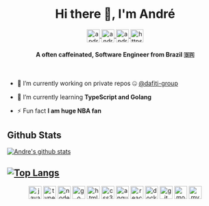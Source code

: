 <h1 align="center">Hi there 👋, I'm André</h1>
<p align="center">

<a href="https://codepen.io/andreposman" target="blank">
<img align="center" src="https://cdn.jsdelivr.net/npm/simple-icons@3.0.1/icons/codepen.svg" alt="andreposman" height="30" width="30" />
</a>

<a href="https://linkedin.com/in/andreposman" target="blank">
    <img align="center" src="https://cdn.jsdelivr.net/npm/simple-icons@3.0.1/icons/linkedin.svg" alt="andreposman" height="30" width="30" />
</a>

<a href="https://stackoverflow.com/users/9337882/andreposman" target="blank">
    <img align="center" src="https://cdn.jsdelivr.net/npm/simple-icons@3.0.1/icons/stackoverflow.svg" alt="andreposman" height="30" width="30" />
</a>
<a href="https://dev.to/andreposman" target="blank">
<img align="center" src="https://cdn.jsdelivr.net/npm/simple-icons@3.0.1/icons/dev-dot-to.svg" alt="https://dev.to/andreposman" height="30" width="30" />
</a>
</p>

<h4 align="center">A often caffeinated, Software Engineer from Brazil 🇧🇷</h4>
<br />


- 🔭 I’m currently working on private repos 🤐 <a href="https://github.com/dafiti-group" target="blank">@dafiti-group</a></h3>

- 🌱 I’m currently learning **TypeScript and Golang**

- ⚡ Fun fact **I am huge NBA fan**

<!-- ### Blogs posts -->
<!-- BLOG-POST-LIST:START -->
<!-- BLOG-POST-LIST:END -->

## **Github Stats**

[![Andre's github stats](https://github-readme-stats.vercel.app/api?username=andreposman&count_private=true&show_icons=true&include_all_commits=true)](https://github.com/anuraghazra/github-readme-stats)

[![Top Langs](https://github-readme-stats.vercel.app/api/top-langs/?username=andreposman&count_private=true&include_all_commits=true&layout=compact)](https://github.com/anuraghazra/github-readme-stats)
<br />
---
<!-- languages -->
<p align="center">

<img src="https://devicons.github.io/devicon/devicon.git/icons/javascript/javascript-original.svg" alt="javascript" width="30" height="30"/>

<img src="https://devicons.github.io/devicon/devicon.git/icons/typescript/typescript-original.svg" alt="typescript" width="30" height="30"/>

<img src="https://devicons.github.io/devicon/devicon.git/icons/nodejs/nodejs-plain.svg" alt="nodejs" width="30" height="30"/> 

<img src="https://devicons.github.io/devicon/devicon.git/icons/go/go-original.svg" alt="go" width="30" height="30"/> 

<img src="https://devicons.github.io/devicon/devicon.git/icons/html5/html5-original-wordmark.svg" alt="html5" width="30" height="30"/> 

<img src="https://devicons.github.io/devicon/devicon.git/icons/css3/css3-original-wordmark.svg" alt="css3" width="30" height="30"/> 

<img src="https://devicons.github.io/devicon/devicon.git/icons/angularjs/angularjs-plain.svg" alt="angular" width="30" height="30"/> 

<img src="https://devicons.github.io/devicon/devicon.git/icons/react/react-original-wordmark.svg" alt="react" width="30" height="30"/> 

<img src="https://devicons.github.io/devicon/devicon.git/icons/docker/docker-original-wordmark.svg" alt="docker" width="30" height="30"/> 

<img src="https://www.vectorlogo.zone/logos/git-scm/git-scm-icon.svg" alt="git" width="30" height="30"/> 

<img src="https://devicons.github.io/devicon/devicon.git/icons/mongodb/mongodb-plain-wordmark.svg" alt="mongodb" width="30" height="30"/> 

<img src="https://devicons.github.io/devicon/devicon.git/icons/mysql/mysql-plain.svg" alt="mysql" width="30" height="30"/> 
</p>
<!-- languages -->
